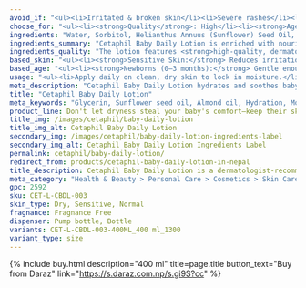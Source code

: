 ```yaml
---
avoid_if: "<ul><li>Irritated & broken skin</li><li>Severe rashes</li><li>Allergies to calendula or specific ingredients</li></ul>"
choose_for: "<ul><li><strong>Quality</strong>: High</li><li><strong>Age</strong>: Baby (0+).</li><li><strong>Skin Types</strong>: Sensitive, Dry.</li><li><strong>Effective For</strong>: Daily moisturizing.</li></ul>"
ingredients: "Water, Sorbitol, Helianthus Annuus (Sunflower) Seed Oil, Isopropyl Palmitate, Octyldodecanol, Polyglyceryl-3 Diisostearate, Glycerin, Panthenol (Vitamin B5), Hexyldecanol, Hexyldecyl Laurate, Prunus Amygdalus Dulcis (Sweet Almond) Oil, Caprylyl Glycol, Carbomer, Fragrance, Disodium Cocoyl Glutamate, Sodium Hydroxide, Dipropylene Glycol, Calendula Officinalis Flower Extract, Squalane, Propylene Glycol, Glyceryl Caprylate, Heliotropine, Tocopherol (Vitamin E), Glycine Soja (Soybean) Oil."
ingredients_summary: "Cetaphil Baby Daily Lotion is enriched with nourishing and skin-conditioning ingredients like <strong>Sunflower Seed Oil</strong> and <strong>Sweet Almond Oil</strong> for deep hydration, <strong>Calendula Extract</strong> to soothe and calm sensitive skin, and <strong>Squalane</strong> to strengthen the skin barrier. <strong>Panthenol (Vitamin B5)</strong> and <strong>Tocopherol (Vitamin E)</strong> help moisturize and protect, while <strong>Glycerin</strong> and <strong>Caprylyl Glycol</strong> provide lasting hydration. The formula also includes mild emollients and skin-friendly stabilizers for a gentle, non-greasy texture."
ingredients_quality: "The lotion features <strong>high-quality, dermatologist-approved ingredients</strong> that are safe for delicate baby skin. It combines <strong>natural plant extracts</strong>, vitamins, and emollients for superior hydration and skin barrier protection. The inclusion of <strong>organic calendula extract and squalane</strong> highlights its commitment to soothing and nourishing the skin without harsh chemicals. The hypoallergenic formula is <strong>free from parabens and mineral oil</strong>, ensuring it is gentle, effective, and suitable for daily use."
based_skin: "<ul><li><strong>Sensitive Skin:</strong> Reduces irritation and keeps the skin calm with a fragrance-free, hypoallergenic formula.</li><li><strong>Dry Skin:</strong> Deeply hydrates and restores moisture for soft, supple skin.</li><li><strong>Normal Skin:</strong> Helps maintain natural softness and healthy texture.</li><li><strong>Eczema-Prone Skin:</strong> Minimizes flare-ups and supports the skin’s natural barrier.</li></ul>"
based_age: "<ul><li><strong>Newborns (0–3 months):</strong> Gentle enough for newborn skin; perfect for first-time skincare routines.</li><li><strong>Infants (3–12 months):</strong> Provides moisture and protection for growing skin needs.</li><li><strong>Toddlers (1–3 years):</strong> Prevents dryness from increased activity and outdoor exposure.</li><li><strong>Older Kids (3+ years):</strong> Continued use keeps skin healthy and nourished.</li></ul>"
usage: "<ul><li>Apply daily on clean, dry skin to lock in moisture.</li><li>Use after bath time for best absorption and hydration.</li><li>Focus on areas prone to dryness like knees, elbows, and cheeks.</li><li>Safe for both face and body.</li></ul>"
meta_description: "Cetaphil Baby Daily Lotion hydrates and soothes baby’s sensitive skin. Ideal for dry, eczema-prone skin. Gentle, hypoallergenic formula for daily use."
title: "Cetaphil Baby Daily Lotion"
meta_keywords: "Glycerin, Sunflower seed oil, Almond oil, Hydration, Moisturizing, Cruelty-free, Dermatologist tested, Hypoallergenic, Dry, Sensitive, Normal"
product_line: Don't let dryness steal your baby's comfort—keep their skin nourished all day.
title_img: /images/cetaphil/baby-daily-lotion
title_img_alt: Cetaphil Baby Daily Lotion
secondary_img: /images/cetaphil/baby-daily-lotion-ingredients-label
secondary_img_alt: Cetaphil Baby Daily Lotion Ingredients Label
permalink: cetaphil/baby-daily-lotion/
redirect_from: products/cetaphil-baby-daily-lotion-in-nepal
title_description: Cetaphil Baby Daily Lotion is a dermatologist-recommended moisturizer formulated with organic calendula to protect and nourish baby’s delicate skin. It provides long-lasting hydration, soothes irritation, and helps strengthen the skin barrier. The hypoallergenic and paraben-free formula makes it ideal for sensitive, dry, and eczema-prone skin, ensuring all-day moisture without harsh ingredients.
meta_category: "Health & Beauty > Personal Care > Cosmetics > Skin Care > Lotion & Moisturizer"
gpc: 2592
sku: CET-L-CBDL-003
skin_type: Dry, Sensitive, Normal
fragnance: Fragnance Free
dispenser: Pump bottle, Bottle
variants: CET-L-CBDL-003-400ML_400 ml_1300
variant_type: size
---
```

{% include buy.html description="400 ml" title=page.title button_text="Buy from Daraz" link="https://s.daraz.com.np/s.gi9S?cc" %}